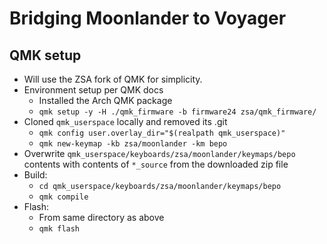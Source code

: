 # Bridging Moonlander to Voyager

## QMK setup

* Will use the ZSA fork of QMK for simplicity.
* Environment setup per QMK docs
    * Installed the Arch QMK package
    * `qmk setup -y -H ./qmk_firmware -b firmware24 zsa/qmk_firmware/`
* Cloned `qmk_userspace` locally and removed its .git
    * `qmk config user.overlay_dir="$(realpath qmk_userspace)"`
    * `qmk new-keymap -kb zsa/moonlander -km bepo`
* Overwrite `qmk_userspace/keyboards/zsa/moonlander/keymaps/bepo` contents with contents of `*_source` from the downloaded zip file
* Build:
    * `cd qmk_userspace/keyboards/zsa/moonlander/keymaps/bepo`
    * `qmk compile`
* Flash:
    * From same directory as above
    * `qmk flash`

